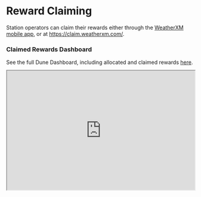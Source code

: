 # Reward Claiming

Station operators can claim their rewards either through the 
[WeatherXM mobile app](https://weatherxm.com/free-mobile-app/), or at https://claim.weatherxm.com/.

<div>
  <h3>
    Claimed Rewards Dashboard  
  </h3>
  <div style="margin-top: 12px;">
    See the full Dune Dashboard, including allocated and claimed rewards <a href="https://dune.com/weatherxm/network-stats">here</a>.
  </div>
  <div style="margin-top: 12px;">
    <iframe
      src="https://dune.com/embeds/3806931/6401723?darkMode=true"
      width="100%"
      height="320"
    />
  </div>
</div>

